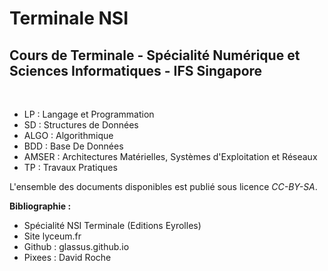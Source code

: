 # Terminale NSI
## Cours de Terminale - Spécialité Numérique et Sciences Informatiques - IFS Singapore

<br>

- LP : Langage et Programmation
- SD : Structures de Données
- ALGO : Algorithmique
- BDD : Base De Données
- AMSER : Architectures Matérielles, Systèmes d'Exploitation et Réseaux
- TP : Travaux Pratiques

L'ensemble des documents disponibles est publié sous licence _CC-BY-SA_.

**Bibliographie :** 
- Spécialité NSI Terminale (Editions Eyrolles)
- Site lyceum.fr
- Github : glassus.github.io
- Pixees : David Roche
